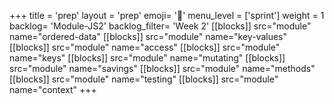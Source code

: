 +++
title = 'prep'
layout = 'prep'
emoji= '📝'
menu_level = ['sprint']
weight = 1
backlog= 'Module-JS2'
backlog_filter= 'Week 2'
[[blocks]]
src="module"
name="ordered-data"
[[blocks]]
src="module"
name="key-values"
[[blocks]]
src="module"
name="access"
[[blocks]]
src="module"
name="keys"
[[blocks]]
src="module"
name="mutating"
[[blocks]]
src="module"
name="savings"
[[blocks]]
src="module"
name="methods"
[[blocks]]
src="module"
name="testing"
[[blocks]]
src="module"
name="context"
+++
